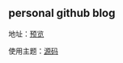 ## personal github blog

地址：[预览](https://daskyrk.github.io)

使用主题：[源码](https://github.com/xukimseven/HardCandy-Jekyll)
